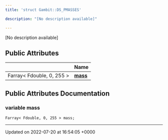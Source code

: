 ```yaml
---
title: 'struct Gambit::DS_PMASSES'

description: "[No description available]"

---
```









[No description available]

## Public Attributes

|                | Name           |
| -------------- | -------------- |
| Farray< Fdouble, 0, 255 > | **[mass](/documentation/code/classes/structgambit_1_1ds__pmasses/#variable-mass)**  |

## Public Attributes Documentation

### variable mass

```
Farray< Fdouble, 0, 255 > mass;
```


-------------------------------

Updated on 2022-07-20 at 16:54:05 +0000